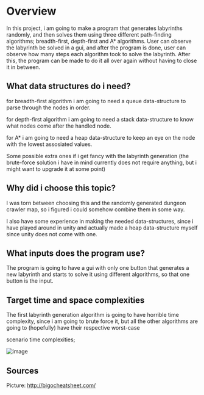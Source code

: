 # Overview

In this project, i am going to make a program that generates labyrinths randomly, and then solves them using three different path-finding algorithms; breadth-first, depth-first and A* algorithms.
User can observe the labyrinth be solved in a gui, and after the program is done, user can observe how many steps each algorithm took to solve the labyrinth.
After this, the program can be made to do it all over again without having to close it in between.


## What data structures do i need?

for breadth-first algorithm i am going to need a queue data-structure to parse through the nodes in order.

for depth-first algorithm i am going to need a stack data-structure to know what nodes come after the handled node.

for A* i am going to need a heap data-structure to keep an eye on the node with the lowest assosiated values.

Some possible extra ones if i get fancy with the labyrinth generation (the brute-force solution i have in mind currently does not require anything, but i might want to upgrade it at some point)


## Why did i choose this topic?

I was torn between choosing this and the randomly generated dungeon crawler map, so i figured i could somehow combine them in some way.

I also have some experience in making the needed data-structures, since i have played around in unity and actually made a heap data-structure myself since unity does not come with one.


## What inputs does the program use?

The program is going to have a gui with only one button that generates a new labyrinth and starts to solve it using different algorithms, so that one button is the input.


## Target time and space complexities

The first labyrinth generation algorithm is going to have horrible time complexity, since i am going to brute force it, but all the other algorithms are going to (hopefully) have their respective worst-case

scenario time complexities;

![image](https://user-images.githubusercontent.com/32302869/47970084-58d07d00-e089-11e8-89d6-ff54cc7ae6e3.png)

## Sources

Picture: http://bigocheatsheet.com/
